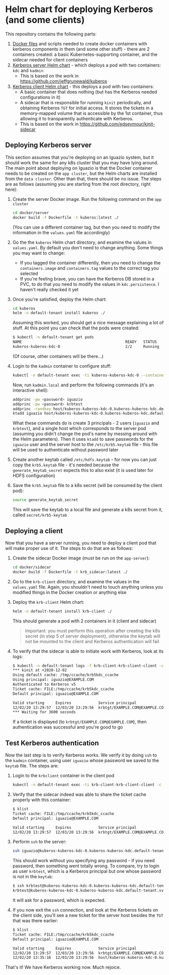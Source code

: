# Helm chart for deploying Kerberos (and some clients)

This repository contains the following parts:

1. [Docker files](./docker) and scripts needed to create docker containers with kerberos components in them (and some other stuff) - there are 2 containers created: a basic Kubernetes-supporting container, and the sidecar needed for client containers
2. [Kerberos server Helm chart](./kuberos) - which deploys a pod with two containers: `kdc` and `kadmin`
   - This is based on the work in <https://github.com/jeffgrunewald/kuberos>
3. [Kerberos client Helm chart](./krb-client) - this deploys a pod with two containers:
   - A basic container that does nothing (but has the Kerberos needed configurations in it)
   - A sidecar that is responsible for running `kinit` periodically, and obtaining Kerberos `TGT` for initial access. It stores the tickets in a memory-mapped volume that is accessible by the 1st container, thus allowing it to transparently authenticate with Kerberos.  
   - This is based on the work in <https://github.com/edseymour/kinit-sidecar>

## Deploying Kerberos server

This section assumes that you're deploying on an Iguazio system, but it should work the same for any k8s cluster that you may have lying around. The main point about deploying on Iguazio is that the Docker container needs to be created on the `app cluster`, but the Helm charts are installed from the `data cluster`. Other than that, there should be no issue.
The steps are as follows (assuming you are starting from the root directory, right here):

1. Create the server Docker image. Run the following command on the `app cluster`

    ```bash
    cd docker/server
    docker build -f Dockerfile -t kuberos:latest ./
    ```

    (You can use a different container tag, but then you need to modify the information in the `values.yaml` file accordingly)
2. Go the the `kuberos` Helm chart directory, and examine the values in `values.yaml`. By default you don't need to change anything. Some things you may want to change:
   - If you tagged the container differently, then you need to change the `containers.image` and `containers.tag` values to the correct tag you selected
   - If you're feeling brave, you can have the Kerberos DB stored in a PVC, to do that you need to modify the values in `kdc.persistence`. I haven't really checked it yet
3. Once you're satisfied, deploy the Helm chart:

    ```bash
    cd kuberos
    helm -n default-tenant install kuberos ./
    ```

    Assuming this worked, you should get a nice message explaining a lot of stuff. At this point you can check that the pods were created:

    ```bash
    $ kubectl -n default-tenant get pods
    NAME                                              READY   STATUS    RESTARTS   AGE
    kuberos-kuberos-kdc-0                             2/2     Running   0          52s
    ```

    (Of course, other containers will be there...)
4. Login to the `kadmin` container to configure stuff:

    ```bash
    kubectl -n default-tenant exec -ti kuberos-kuberos-kdc-0 --container kadmin -- /bin/bash
    ```

    Now, run `kadmin.local` and perform the following commands (it's an interactive shell):

    ```bash
    addprinc -pw <password> iguazio
    addprinc -pw <password> krbtest
    addprinc -randkey host/kuberos-kuberos-kdc-0.kuberos-kuberos-kdc.default-tenant.svc.cluster.local
    ktadd iguazio host/kuberos-kuberos-kdc-0.kuberos-kuberos-kdc.default-tenant.svc.cluster.local
    ```

    What these commands do is create 3 principals - 2 users (`iguazio` and `krbtest`), and a single host which corresponds to the server pod (assuming you didn't change the pod's name by messing around with the Helm parameters). Then it uses `ktadd` to save passwords for the `iguazio` user and the server host to the `/etc/krb5.keytab` file - this file will be used to authenticate without password later
5. Create another keytab called `/etc/hdfs.keytab` - for now you can just copy the `krb5.keytab` file - it's needed because the `generate_keytab_secret` expects this to also exist (it is used later for HDFS configuration)
6. Save the `krb5.keytab` file to a k8s secret (will be consumed by the client pod):

    ```bash
    source generate_keytab_secret
    ```

    This will save the keytab to a local file and generate a k8s secret from it, called `secret/krb5-keytab`

## Deploying a client

Now that you have a server running, you need to deploy a client pod that will make proper use of it. The steps to do that are as follows:

1. Create the sidecar Docker image (must be run on the `app-server`):

    ```bash
    cd docker/sidecar
    docker build -f Dockerfile -t krb_sidecar:latest ./
    ```

2. Go to the `krb-client` directory, and examine the values in the `values.yaml` file. Again, you shouldn't need to touch anything unless you modified things in the Docker creation or anything else
3. Deploy the `krb-client` Helm chart:

    ```bash
    helm -n default-tenant install krb-client ./
    ```

    This should generate a pod with 2 containers in it (client and sidecar)
    > Important: you must perform this operation after creating the k8s secret (in step 5 of server deployment), otherwise the keytab will not be mounted to the client and Kerberos authentication will fail
4. To verify that the sidecar is able to initiate work with Kerberos, look at its logs:

    ```bash
    $ kubectl -n default-tenant logs -f krb-client-krb-client-client -c sidecar
    *** kinit at +2020-12-02
    Using default cache: /tmp/ccache/krb5kdc_ccache
    Using principal: iguazio@EXAMPLE.COM
    Authenticated to Kerberos v5
    Ticket cache: FILE:/tmp/ccache/krb5kdc_ccache
    Default principal: iguazio@EXAMPLE.COM

    Valid starting     Expires            Service principal
    12/02/20 13:29:57  12/03/20 13:29:56  krbtgt/EXAMPLE.COM@EXAMPLE.COM
    *** Waiting for 3600 seconds
    ```

    If a ticket is displayed (to `krbtgt/EXAMPLE.COM@EXAMPLE.COM`), then authentication was successful and you're good to go

## Test Kerberos authentication

Now the last step is to verify Kerberos works. We verify it by doing `ssh` to the `kadmin` container, using user `iguazio` whose password we saved to the `keytab` file.
The steps are:

1. Login to the `krbclient` container in the client pod

    ```bash
    kubectl -n default-tenant exec -ti krb-client-krb-client-client -c krbclient -- /bin/bash
    ```

2. Verify that the sidecar indeed was able to share the ticket cache properly with this container:

    ```bash
    $ klist
    Ticket cache: FILE:/tmp/ccache/krb5kdc_ccache
    Default principal: iguazio@EXAMPLE.COM

    Valid starting     Expires            Service principal
    12/02/20 13:29:57  12/03/20 13:29:56  krbtgt/EXAMPLE.COM@EXAMPLE.COM
    ```

3. Perform `ssh` to the server:

    ```bash
    ssh iguazio@kuberos-kuberos-kdc-0.kuberos-kuberos-kdc.default-tenant.svc.cluster.local
    ```

    This should work without you specifying any password - if you need password, then something went totally wrong. To compare, try to login as user `krbtest`, which is a Kerberos principal but one whose password is not in the `keytab`:

    ```bash
    $ ssh krbtest@kuberos-kuberos-kdc-0.kuberos-kuberos-kdc.default-tenant.svc.cluster.local
    krbtest@kuberos-kuberos-kdc-0.kuberos-kuberos-kdc.default-tenant.svc.cluster.local's password:
    ```

    It will ask for a password, which is expected.
4. If you now exit the `ssh` connection, and look at the Kerberos tickets on the client side, you'll see a new ticket for the server host besides the `TGT` that was there earlier:

    ```bash
    $ klist
    Ticket cache: FILE:/tmp/ccache/krb5kdc_ccache
    Default principal: iguazio@EXAMPLE.COM

    Valid starting     Expires            Service principal
    12/02/20 13:29:57  12/03/20 13:29:56  krbtgt/EXAMPLE.COM@EXAMPLE.COM
    12/02/20 13:35:16  12/03/20 13:29:56  host/kuberos-kuberos-kdc-0.kuberos-kuberos-kdc.default-tenant.svc.cluster.local@EXAMPLE.COM
    ```

That's it! We have Kerberos working now. Much rejoice.
